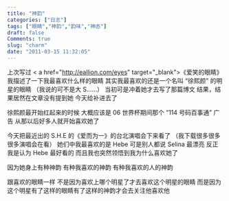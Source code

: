 ```yaml
---
title: "神韵"
categories: ["日志"]
tags: ["眼睛","神韵","韵味","神态"]
draft: false
Comments: true
slug: "charm"
date: "2011-03-15 11:32:05"
---
```


上次写过 < a href="http://eallion.com/eyes" target="_blank">《爱笑的眼睛》</a>
我描述了一下我最喜欢什么样的眼睛
其实我最喜欢的还是一个名叫 “徐熙颜” 的明星的眼睛
（我说的可不是大 S……）
当初可是冲着她才去写了那篇博文
结果，结果居然在文章没有提到她
今天给补进去了

徐熙颜最开始红起来的时候
大概应该是 06 世界杯期间那个 “114 号码百事通” 广告
从那以后好多人就开始喜欢她了

今天把最近出的 S.H.E 的《爱而为一》的台北演唱会下来看了
（我下载很多很多很多演唱会在看）
她们中我最喜欢的是 Hebe
可是别人都说 Selina 最漂亮
反正我是认为 Hebe 最好看的
而且我也突然领悟到我为什么喜欢她了

因为她身上有种神韵
有种我喜欢的神韵
有种我喜欢的人的神韵

跟喜欢的眼睛一样
不是因为喜欢上哪个明星了才去喜欢这个明星的眼睛
而是因为这个明星有了这样的眼睛有了这样的神韵才会去关注他喜欢他


